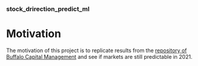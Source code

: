 ### stock_drirection_predict_ml
# Motivation
The motivation of this project is to replicate results from the [repository of Buffalo Capital Management](https://github.com/wzchen/stock_market_prediction) and see if markets are still predictable in 2021.
